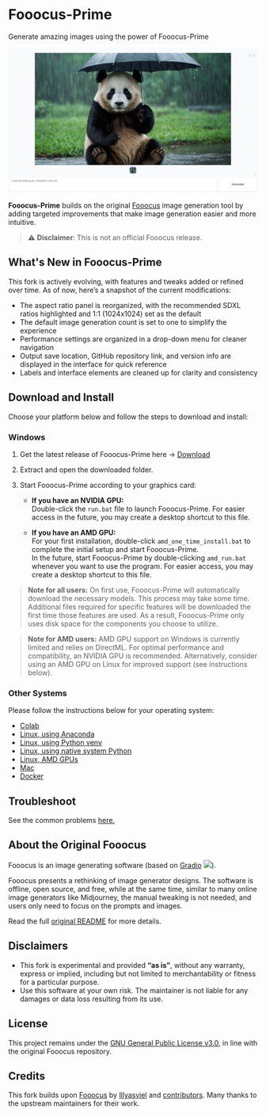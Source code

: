 # Fooocus-Prime

Generate amazing images using the power of Fooocus-Prime

![Preview](fooocus-prime-screenshot-panda.png)

**Fooocus-Prime** builds on the original [Fooocus](https://github.com/lllyasviel/Fooocus) image generation tool by adding targeted improvements that make image generation easier and more intuitive.

> ⚠️ **Disclaimer**: This is not an official Fooocus release.

## What's New in Fooocus-Prime

This fork is actively evolving, with features and tweaks added or refined over time. As of now, here’s a snapshot of the current modifications:

- The aspect ratio panel is reorganized, with the recommended SDXL ratios highlighted and 1:1 (1024x1024) set as the default  
- The default image generation count is set to one to simplify the experience 
- Performance settings are organized in a drop-down menu for cleaner navigation
- Output save location, GitHub repository link, and version info are displayed in the interface for quick reference  
- Labels and interface elements are cleaned up for clarity and consistency 

## Download and Install

Choose your platform below and follow the steps to download and install:

### Windows

1. Get the latest release of Fooocus-Prime here -> [Download](https://github.com/ameysh/Fooocus-Prime/releases/download/v1.0.0/Fooocus-Prime-Release-v1.0.0.7z)
2. Extract and open the downloaded folder.
3. Start Fooocus-Prime according to your graphics card:

    - **If you have an NVIDIA GPU:**  
      Double-click the `run.bat` file to launch Fooocus-Prime. For easier access in the future, you may create a desktop shortcut to this file.

    - **If you have an AMD GPU:**  
      For your first installation, double-click `amd_one_time_install.bat` to complete the initial setup and start Fooocus-Prime.  
      In the future, start Fooocus-Prime by double-clicking `amd_run.bat` whenever you want to use the program. For easier access, you may create a desktop shortcut to this file.

> **Note for all users:** On first use, Fooocus-Prime will automatically download the necessary models. This process may take some time. Additional files required for specific features will be downloaded the first time those features are used. As a result, Fooocus-Prime only uses disk space for the components you choose to utilize.

> **Note for AMD users:** AMD GPU support on Windows is currently limited and relies on DirectML. For optimal performance and compatibility, an NVIDIA GPU is recommended. Alternatively, consider using an AMD GPU on Linux for improved support (see instructions below).

### Other Systems
Please follow the instructions below for your operating system:
- [Colab](https://github.com/lllyasviel/Fooocus?tab=readme-ov-file#colab)
- [Linux, using Anaconda](https://github.com/lllyasviel/Fooocus?tab=readme-ov-file#linux-using-anaconda)
- [Linux, using Python venv](https://github.com/lllyasviel/Fooocus?tab=readme-ov-file#linux-using-python-venv)
- [Linux, using native system Python](https://github.com/lllyasviel/Fooocus?tab=readme-ov-file#linux-using-native-system-python)
- [Linux, AMD GPUs](https://github.com/lllyasviel/Fooocus?tab=readme-ov-file#linux-amd-gpus)
- [Mac](https://github.com/lllyasviel/Fooocus?tab=readme-ov-file#mac)
- [Docker](docker.md)

## Troubleshoot
See the common problems [here.](troubleshoot.md)

## About the Original Fooocus

Fooocus is an image generating software (based on [Gradio](https://www.gradio.app/) <a href='https://github.com/gradio-app/gradio'><img src='https://img.shields.io/github/stars/gradio-app/gradio'></a>).

Fooocus presents a rethinking of image generator designs. The software is offline, open source, and free, while at the same time, similar to many online image generators like Midjourney, the manual tweaking is not needed, and users only need to focus on the prompts and images.

Read the full [original README](https://github.com/lllyasviel/Fooocus#readme) for more details.

## Disclaimers

- This fork is experimental and provided **“as is”**, without any warranty, express or implied, including but not limited to merchantability or fitness for a particular purpose.  
- Use this software at your own risk. The maintainer is not liable for any damages or data loss resulting from its use.

## License

This project remains under the [GNU General Public License v3.0](LICENSE), in line with the original Fooocus repository.


## Credits

This fork builds upon [Fooocus](https://github.com/lllyasviel/Fooocus) by [lllyasviel](https://github.com/lllyasviel) and [contributors](https://github.com/lllyasviel/Fooocus/graphs/contributors). Many thanks to the upstream maintainers for their work.
